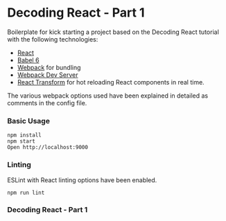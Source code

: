 # Decoding React - Part 1


Boilerplate for kick starting a project based on the Decoding React tutorial with the following technologies:
* [React](https://github.com/facebook/react)
* [Babel 6](http://babeljs.io)
* [Webpack](http://webpack.github.io) for bundling
* [Webpack Dev Server](http://webpack.github.io/docs/webpack-dev-server.html)
* [React Transform](https://github.com/gaearon/react-transform-hmr) for hot reloading React components in real time.

The various webpack options used have been explained in detailed as comments in the config file. 

### Basic Usage

```
npm install
npm start
Open http://localhost:9000
```

### Linting

ESLint with React linting options have been enabled.

```
npm run lint
```

### Decoding React - Part 1

